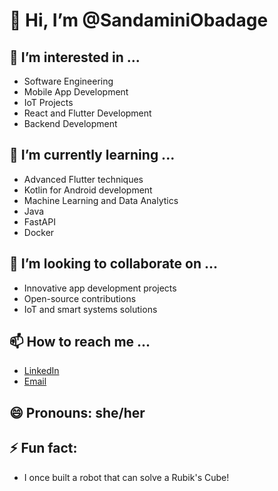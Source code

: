 # 👋 Hi, I’m @SandaminiObadage

## 👀 I’m interested in ...
- Software Engineering
- Mobile App Development
- IoT Projects
- React and Flutter Development
- Backend Development

## 🌱 I’m currently learning ...
- Advanced Flutter techniques
- Kotlin for Android development
- Machine Learning and Data Analytics
- Java
- FastAPI
- Docker

## 💞️ I’m looking to collaborate on ...
- Innovative app development projects
- Open-source contributions
- IoT and smart systems solutions

## 📫 How to reach me ...
- [LinkedIn](https://www.linkedin.com/in/sandamini-obadage-a78764215?lipi=urn%3Ali%3Apage%3Ad_flagship3_profile_view_base_contact_details%3BpCFsbwwzQKOVzqwHQGYXjQ%3D%3D)
- [Email](hashiniobadage6030@gmail.com)


## 😄 Pronouns: she/her

## ⚡ Fun fact:
- I once built a robot that can solve a Rubik's Cube!

